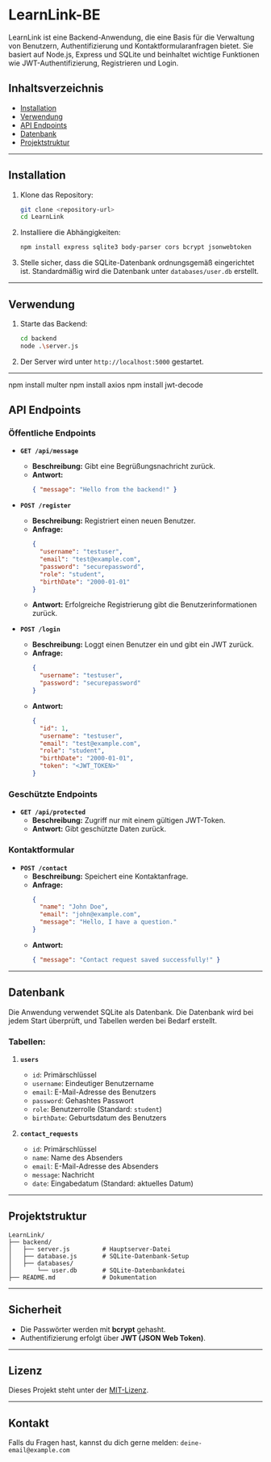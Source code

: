 # LearnLink-BE

LearnLink ist eine Backend-Anwendung, die eine Basis für die Verwaltung von Benutzern, Authentifizierung und Kontaktformularanfragen bietet. Sie basiert auf Node.js, Express und SQLite und beinhaltet wichtige Funktionen wie JWT-Authentifizierung, Registrieren und Login.

## Inhaltsverzeichnis

- [Installation](#installation)
- [Verwendung](#verwendung)
- [API Endpoints](#api-endpoints)
- [Datenbank](#datenbank)
- [Projektstruktur](#projektstruktur)

---

## Installation

1. Klone das Repository:

   ```bash
   git clone <repository-url>
   cd LearnLink
   ```

2. Installiere die Abhängigkeiten:

   ```bash
   npm install express sqlite3 body-parser cors bcrypt jsonwebtoken
   ```

3. Stelle sicher, dass die SQLite-Datenbank ordnungsgemäß eingerichtet ist. Standardmäßig wird die Datenbank unter `databases/user.db` erstellt.

---

## Verwendung

1. Starte das Backend:

   ```bash
   cd backend
   node .\server.js
   ```

2. Der Server wird unter `http://localhost:5000` gestartet.

---

npm install multer
npm install axios
npm install jwt-decode

## API Endpoints

### Öffentliche Endpoints

- **`GET /api/message`**

  - **Beschreibung:** Gibt eine Begrüßungsnachricht zurück.
  - **Antwort:**
    ```json
    { "message": "Hello from the backend!" }
    ```

- **`POST /register`**

  - **Beschreibung:** Registriert einen neuen Benutzer.
  - **Anfrage:**
    ```json
    {
      "username": "testuser",
      "email": "test@example.com",
      "password": "securepassword",
      "role": "student",
      "birthDate": "2000-01-01"
    }
    ```
  - **Antwort:** Erfolgreiche Registrierung gibt die Benutzerinformationen zurück.

- **`POST /login`**
  - **Beschreibung:** Loggt einen Benutzer ein und gibt ein JWT zurück.
  - **Anfrage:**
    ```json
    {
      "username": "testuser",
      "password": "securepassword"
    }
    ```
  - **Antwort:**
    ```json
    {
      "id": 1,
      "username": "testuser",
      "email": "test@example.com",
      "role": "student",
      "birthDate": "2000-01-01",
      "token": "<JWT_TOKEN>"
    }
    ```

### Geschützte Endpoints

- **`GET /api/protected`**
  - **Beschreibung:** Zugriff nur mit einem gültigen JWT-Token.
  - **Antwort:** Gibt geschützte Daten zurück.

### Kontaktformular

- **`POST /contact`**
  - **Beschreibung:** Speichert eine Kontaktanfrage.
  - **Anfrage:**
    ```json
    {
      "name": "John Doe",
      "email": "john@example.com",
      "message": "Hello, I have a question."
    }
    ```
  - **Antwort:**
    ```json
    { "message": "Contact request saved successfully!" }
    ```

---

## Datenbank

Die Anwendung verwendet SQLite als Datenbank. Die Datenbank wird bei jedem Start überprüft, und Tabellen werden bei Bedarf erstellt.

### Tabellen:

1. **`users`**

   - `id`: Primärschlüssel
   - `username`: Eindeutiger Benutzername
   - `email`: E-Mail-Adresse des Benutzers
   - `password`: Gehashtes Passwort
   - `role`: Benutzerrolle (Standard: `student`)
   - `birthDate`: Geburtsdatum des Benutzers

2. **`contact_requests`**
   - `id`: Primärschlüssel
   - `name`: Name des Absenders
   - `email`: E-Mail-Adresse des Absenders
   - `message`: Nachricht
   - `date`: Eingabedatum (Standard: aktuelles Datum)

---

## Projektstruktur

```
LearnLink/
├── backend/
│   ├── server.js         # Hauptserver-Datei
│   ├── database.js       # SQLite-Datenbank-Setup
│   ├── databases/
│       └── user.db       # SQLite-Datenbankdatei
├── README.md             # Dokumentation
```

---

## Sicherheit

- Die Passwörter werden mit **bcrypt** gehasht.
- Authentifizierung erfolgt über **JWT (JSON Web Token)**.

---

## Lizenz

Dieses Projekt steht unter der [MIT-Lizenz](LICENSE).

---

## Kontakt

Falls du Fragen hast, kannst du dich gerne melden: `deine-email@example.com`
